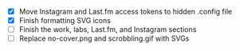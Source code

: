 - [x] Move Instagram and Last.fm access tokens to hidden .config file
- [x] Finish formatting SVG icons
- [ ] Finish the work, labs, Last.fm, and Instagram sections
- [ ] Replace no-cover.png and scrobbling.gif with SVGs
